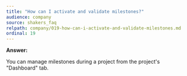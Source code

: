```yaml
---
title: "How can I activate and validate milestones?"
audience: company
source: shakers_faq
relpath: company/019-how-can-i-activate-and-validate-milestones.md
ordinal: 19
---
```


**Answer:**

You can manage milestones during a project from the project's "Dashboard" tab.
